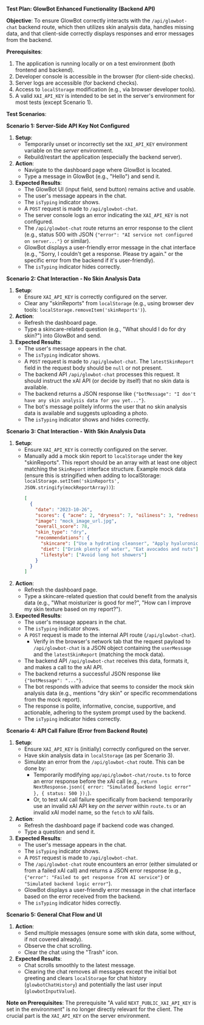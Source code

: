 **Test Plan: GlowBot Enhanced Functionality (Backend API)**

**Objective**: To ensure GlowBot correctly interacts with the `/api/glowbot-chat` backend route, which then utilizes skin analysis data, handles missing data, and that client-side correctly displays responses and error messages from the backend.

**Prerequisites**:
1.  The application is running locally or on a test environment (both frontend and backend).
2.  Developer console is accessible in the browser (for client-side checks).
3.  Server logs are accessible (for backend checks).
4.  Access to `localStorage` modification (e.g., via browser developer tools).
5.  A valid `XAI_API_KEY` is intended to be set in the server's environment for most tests (except Scenario 1).

**Test Scenarios**:

**Scenario 1: Server-Side API Key Not Configured**
1.  **Setup**:
    *   Temporarily unset or incorrectly set the `XAI_API_KEY` environment variable on the *server* environment.
    *   Rebuild/restart the application (especially the backend server).
2.  **Action**:
    *   Navigate to the dashboard page where GlowBot is located.
    *   Type a message in GlowBot (e.g., "Hello") and send it.
3.  **Expected Results**:
    *   The GlowBot UI (input field, send button) remains active and usable.
    *   The user's message appears in the chat.
    *   The `isTyping` indicator shows.
    *   A `POST` request is made to `/api/glowbot-chat`.
    *   The server console logs an error indicating the `XAI_API_KEY` is not configured.
    *   The `/api/glowbot-chat` route returns an error response to the client (e.g., status 500 with JSON `{"error": "AI service not configured on server..."}` or similar).
    *   GlowBot displays a user-friendly error message in the chat interface (e.g., "Sorry, I couldn't get a response. Please try again." or the specific error from the backend if it's user-friendly).
    *   The `isTyping` indicator hides correctly.

**Scenario 2: Chat Interaction - No Skin Analysis Data**
1.  **Setup**:
    *   Ensure `XAI_API_KEY` is correctly configured on the server.
    *   Clear any "skinReports" from `localStorage` (e.g., using browser dev tools: `localStorage.removeItem('skinReports')`).
2.  **Action**:
    *   Refresh the dashboard page.
    *   Type a skincare-related question (e.g., "What should I do for dry skin?") into GlowBot and send.
3.  **Expected Results**:
    *   The user's message appears in the chat.
    *   The `isTyping` indicator shows.
    *   A `POST` request is made to `/api/glowbot-chat`. The `latestSkinReport` field in the request body should be `null` or not present.
    *   The backend API `/api/glowbot-chat` processes this request. It should instruct the xAI API (or decide by itself) that no skin data is available.
    *   The backend returns a JSON response like `{"botMessage": "I don't have any skin analysis data for you yet..."}`.
    *   The bot's message politely informs the user that no skin analysis data is available and suggests uploading a photo.
    *   The `isTyping` indicator shows and hides correctly.

**Scenario 3: Chat Interaction - With Skin Analysis Data**
1.  **Setup**:
    *   Ensure `XAI_API_KEY` is correctly configured on the server.
    *   Manually add a mock skin report to `localStorage` under the key "skinReports". This report should be an array with at least one object matching the `SkinReport` interface structure.
        Example mock data (ensure this is stringified when adding to localStorage: `localStorage.setItem('skinReports', JSON.stringify(mockReportArray))`):
        ```json
        [
          {
            "date": "2023-10-26",
            "scores": { "acne": 2, "dryness": 7, "oiliness": 3, "redness": 2, "darkCircles": 4, "texture": 3 },
            "image": "mock_image_url.jpg",
            "overall_score": 78,
            "skin_type": "dry",
            "recommendations": {
              "skincare": ["Use a hydrating cleanser", "Apply hyaluronic acid serum", "Use a rich moisturizer"],
              "diet": ["Drink plenty of water", "Eat avocados and nuts"],
              "lifestyle": ["Avoid long hot showers"]
            }
          }
        ]
        ```
2.  **Action**:
    *   Refresh the dashboard page.
    *   Type a skincare-related question that could benefit from the analysis data (e.g., "What moisturizer is good for me?", "How can I improve my skin texture based on my report?").
3.  **Expected Results**:
    *   The user's message appears in the chat.
    *   The `isTyping` indicator shows.
    *   A `POST` request is made to the internal API route (`/api/glowbot-chat`).
        *   Verify in the browser's network tab that the request payload to `/api/glowbot-chat` is a JSON object containing the `userMessage` and the `latestSkinReport` (matching the mock data).
    *   The backend API `/api/glowbot-chat` receives this data, formats it, and makes a call to the xAI API.
    *   The backend returns a successful JSON response like `{"botMessage": "..."}`.
    *   The bot responds with advice that seems to consider the mock skin analysis data (e.g., mentions "dry skin" or specific recommendations from the mock report).
    *   The response is polite, informative, concise, supportive, and actionable, adhering to the system prompt used by the backend.
    *   The `isTyping` indicator hides correctly.

**Scenario 4: API Call Failure (Error from Backend Route)**
1.  **Setup**:
    *   Ensure `XAI_API_KEY` is (initially) correctly configured on the server.
    *   Have skin analysis data in `localStorage` (as per Scenario 3).
    *   Simulate an error from the `/api/glowbot-chat` route. This can be done by:
        *   Temporarily modifying `app/api/glowbot-chat/route.ts` to force an error response before the xAI call (e.g., `return NextResponse.json({ error: "Simulated backend logic error" }, { status: 500 });`).
        *   Or, to test xAI call failure specifically from backend: temporarily use an invalid xAI API key *on the server* within `route.ts` or an invalid xAI model name, so the `fetch` to xAI fails.
2.  **Action**:
    *   Refresh the dashboard page if backend code was changed.
    *   Type a question and send it.
3.  **Expected Results**:
    *   The user's message appears in the chat.
    *   The `isTyping` indicator shows.
    *   A `POST` request is made to `/api/glowbot-chat`.
    *   The `/api/glowbot-chat` route encounters an error (either simulated or from a failed xAI call) and returns a JSON error response (e.g., `{"error": "Failed to get response from AI service"}` or `"Simulated backend logic error"`).
    *   GlowBot displays a user-friendly error message in the chat interface based on the error received from the backend.
    *   The `isTyping` indicator hides correctly.

**Scenario 5: General Chat Flow and UI**
1.  **Action**:
    *   Send multiple messages (ensure some with skin data, some without, if not covered already).
    *   Observe the chat scrolling.
    *   Clear the chat using the "Trash" icon.
2.  **Expected Results**:
    *   Chat scrolls smoothly to the latest message.
    *   Clearing the chat removes all messages except the initial bot greeting and clears `localStorage` for chat history (`glowbotChatHistory`) and potentially the last user input (`glowbotInputValue`).

**Note on Prerequisites**: The prerequisite "A valid `NEXT_PUBLIC_XAI_API_KEY` is set in the environment" is no longer directly relevant for the client. The crucial part is the `XAI_API_KEY` on the server environment.
